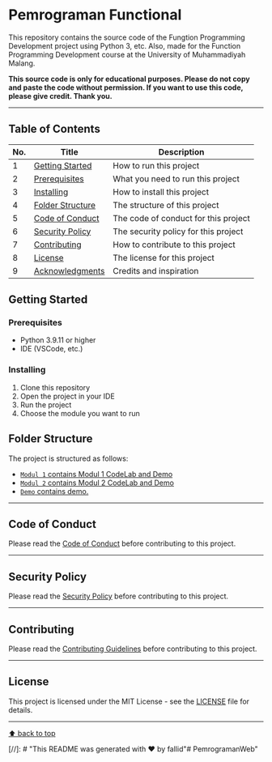 ﻿# Pemrograman Functional

This repository contains the source code of the Fungtion Programming Development project using Python 3, etc. Also, made for the Function Programming Development course at the University of Muhammadiyah Malang.

<b>This source code is only for educational purposes. Please do not copy and paste the code without permission. If you want to use this code, please give credit. Thank you.</b>

---

## Table of Contents

| No. | Title                                 | Description                          |
| --- | ------------------------------------- | ------------------------------------ |
| 1   | [Getting Started](#getting-started)   | How to run this project              |
| 2   | [Prerequisites](#prerequisites)       | What you need to run this project    |
| 3   | [Installing](#installing)             | How to install this project          |
| 4   | [Folder Structure](#folder-structure) | The structure of this project        |
| 5   | [Code of Conduct](#code-of-conduct)   | The code of conduct for this project |
| 6   | [Security Policy](#security-policy)   | The security policy for this project |
| 7   | [Contributing](#contributing)         | How to contribute to this project    |
| 8   | [License](#license)                   | The license for this project         |
| 9   | [Acknowledgments](#acknowledgments)   | Credits and inspiration              |

## Getting Started

### Prerequisites

- Python 3.9.11 or higher
- IDE (VSCode, etc.)

### Installing

1. Clone this repository
2. Open the project in your IDE
3. Run the project
4. Choose the module you want to run

## Folder Structure

The project is structured as follows:

- [`Modul 1` contains Modul 1 CodeLab and Demo](https://github.com/Fallid/PemrogramanFungsional/tree/main/Modul1)
- [`Modul 2` contains Modul 2 CodeLab and Demo](https://github.com/Fallid/PemrogramanFungsional/tree/main/Modul2)
- [`Demo` contains demo.](https://github.com/Fallid/PemrogramanWeb/tree/main/Demo)

---

## Code of Conduct

Please read the [Code of Conduct]() before contributing to this project.

---

## Security Policy

Please read the [Security Policy]() before contributing to this project.

---

## Contributing

Please read the [Contributing Guidelines]() before contributing to this project.

---

## License

This project is licensed under the MIT License - see the [LICENSE](https://github.com/Fallid/PemrogramanWeb/blob/main/LICENSE) file for details.

---

<!-- ## Acknowledgments -->

[⬆ back to top](#table-of-contents)

[//]: # "This README was generated with ❤️ by fallid"# PemrogramanWeb"
